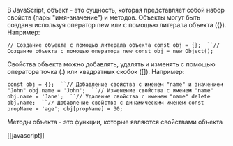   
В JavaScript, объект - это сущность, которая представляет собой набор свойств (пары "имя-значение") и методов. Объекты могут быть созданы используя оператор new или с помощью литерала объекта ({}). Например:

`// Создание объекта с помощью литерала объекта const obj = {}; 
``// Создание объекта с помощью оператора new const obj = new Object();`

Свойства объекта можно добавлять, удалять и изменять с помощью оператора точка (.) или квадратных скобок ([]). Например:

`const obj = {}; 
``// Добавление свойства с именем "name" и значением "John" obj.name = 'John'; 
``// Изменение свойства с именем "name" obj.name = 'Jane'; 
``// Удаление свойства с именем "name" delete obj.name; 
``// Добавление свойства с динамическим именем const propName = 'age'; obj[propName] = 30;`

Методы объекта - это функции, которые являются свойствами объекта

[[javascript]]